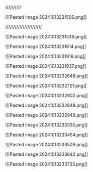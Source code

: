 //////////

![[Pasted image 20241013231506.png]]

///////////////////////

![[Pasted image 20241013231539.png]]

![[Pasted image 20241013231614.png]]

![[Pasted image 20241013231916.png]]

![[Pasted image 20241013231937.png]]

![[Pasted image 20241013232646.png]]

![[Pasted image 20241013232721.png]]

![[Pasted image 20241013232802.png]]

![[Pasted image 20241013232848.png]]

![[Pasted image 20241013232949.png]]

![[Pasted image 20241013233335.png]]

![[Pasted image 20241013233454.png]]

![[Pasted image 20241013233509.png]]

![[Pasted image 20241013233642.png]]

![[Pasted image 20241013233723.png]]



